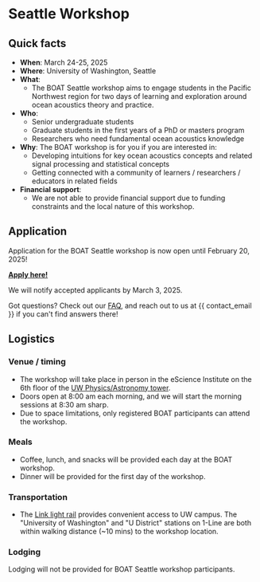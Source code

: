 # Seattle Workshop

## Quick facts
- **When**: March 24-25, 2025
- **Where**: University of Washington, Seattle
- **What**: 
    - The BOAT Seattle workshop aims to engage students in the Pacific Northwest region for two days of learning and exploration around ocean acoustics theory and practice.
- **Who**: 
    - Senior undergraduate students
    - Graduate students in the first years of a PhD or masters program
    - Researchers who need fundamental ocean acoustics knowledge
- **Why**: The BOAT workshop is for you if you are interested in:
    - Developing intuitions for key ocean acoustics concepts and related signal processing and statistical concepts
    - Getting connected with a community of learners / researchers / educators in related fields
- **Financial support**:
    - We are not able to provide financial support due to funding constraints and the local nature of this workshop.



## Application
Application for the BOAT Seattle workshop is now open until February 20, 2025!

[**Apply here!**](LINK_TO_FORM)

We will notify accepted applicants by March 3, 2025.

Got questions? Check out our [FAQ](./faq), and reach out to us at {{ contact_email }} if you can't find answers there!



## Logistics

### Venue / timing
* The workshop will take place in person in the eScience Institute on the 6th floor of the [UW Physics/Astronomy tower](https://maps.app.goo.gl/JCAcALiXpbwDh1856).
* Doors open at 8:00 am each morning, and we will start the morning sessions at 8:30 am sharp.
* Due to space limitations, only registered BOAT participants can attend the workshop.

### Meals
* Coffee, lunch, and snacks will be provided each day at the BOAT workshop.
* Dinner will be provided for the first day of the workshop.

### Transportation
* The [Link light rail](https://www.soundtransit.org/ride-with-us/stations/link-light-rail-stations) provides convenient access to UW campus. The "University of Washington" and "U District" stations on 1-Line are both within walking distance (~10 mins) to the workshop location.

### Lodging
Lodging will not be provided for BOAT Seattle workshop participants.


<!-- ### Communication

#### During workshop
- We will use the BOAT Zulip workspace as the main channel of communication during the workshop. You should have received an invitation to join this workspace. If you haven’t seen it in your inbox, check your spam folder, or email us at {{ contact_email }}.
- We know how overwhelming an intensive workshop can be! You can ask anything on the Zulip `#help-seattle` channel at anytime. The BOAT organizing team are monitoring this channel, and some of your fellow participants may also be able to help you.

#### After workshop
- We encourage everyone to continue interacting with each other and build our community together at the **DISCOURSE_FORUM**.
- If you are interested in creating more BOAT tutorials and/or getting involved in organizing future BOAT workshops, don't hesitate to reach out to us at {{ contact_email }}! -->